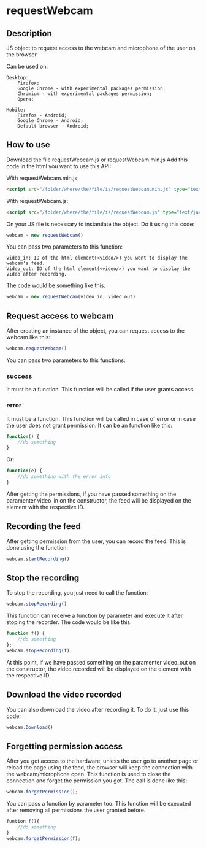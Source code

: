 # requestWebcam

## Description

JS object to request access to the webcam and microphone of the user on the browser.

Can be used on:
    
    Desktop:
        Firefox;
        Google Chrome - with experimental packages permission;
        Chromium - with experimental packages permission;
        Opera;

    Mobile:
        Firefos - Android;
        Google Chrome - Android;
        Default browser - Android;
        
## How to use

Download the file requestWebcam.js or requestWebcam.min.js
Add this code in the html you want to use this API:
    
With requestWebcam.min.js:

```html
<script src="/folder/where/the/file/is/requestWebcam.min.js" type="text/javascript"></script>
```
    
With requestWebcam.js:

```html
<script src="/folder/where/the/file/is/requestWebcam.js" type="text/javascript"></script>
```
        
On your JS file is necessary to instantiate the object. Do it using this code:

```JavaScript
webcam = new requestWebcam()
```

You can pass two parameters to this function:
    
    video_in: ID of the html element(<video/>) you want to display the webcam's feed.
    Video_out: ID of the html element(<video/>) you want to display the video after recording.
    
The code would be something like this:

```JavaScript
webcam = new requestWebcam(video_in, video_out)
```

## Request access to webcam

After creating an instance of the object, you can request access to the webcam like this:

```JavaScript
webcam.requestWebcam()
```

You can pass two parameters to this functions:
    
### success
It must be a function. This function will be called if the user grants access.

### error
It must be a function. This function will be called in case of error or in case the user does not grant permission. It can be an function like this:

```JavaScript
function() {
    //do something
}
```
Or:

```JavaScript
function(e) {
    //do something with the error info
}
```

After getting the permissions, if you have passed something on the paramenter video_in on the constructor, the feed will be displayed on the element with the respective ID.
    
## Recording the feed

After getting permission from the user, you can record the feed. This is done using the function:

```JavaScript
webcam.startRecording()
```
## Stop the recording

To stop the recording, you just need to call the function:

```JavaScript
webcam.stopRecording()
```

This function can receive a function by parameter and execute it after stoping the recorder.
The code would be like this:

```JavaScript
function f() {
    //do something
};
webcam.stopRecording(f);
```
At this point, if we have passed something on the paramenter video_out on the constructor, the video recorded will be displayed on the element with the respective ID.

## Download the video recorded

You can also download the video after recording it. To do it, just use this code:

```JavaScript
webcam.Download()
```

## Forgetting permission access

After you get access to the hardware, unless the user go to another page or reload the page using the feed, the browser will keep the connection with the webcam/microphone open. This function is used to close the connection and forget the permission you got. The call is done like this:

```JavaScript
webcam.forgetPermission();
```
You can pass a function by parameter too. This function will be executed after removing all permissions the user granted before.

```JavaScript
funtion f(){
    //do something
}
webcam.forgetPermission(f);
```
